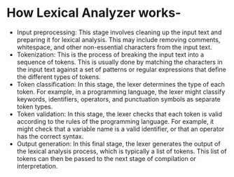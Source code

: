 
#  How Lexical Analyzer works-

* Input preprocessing: This stage involves cleaning up the input text and preparing it for lexical analysis. This may include removing comments, whitespace, and other non-essential characters from the input text.
* Tokenization: This is the process of breaking the input text into a sequence of tokens. This is usually done by matching the characters in the input text against a set of patterns or regular expressions that define the different types of tokens.
* Token classification: In this stage, the lexer determines the type of each token. For example, in a programming language, the lexer might classify keywords, identifiers, operators, and punctuation symbols as separate token types.
* Token validation: In this stage, the lexer checks that each token is valid according to the rules of the programming language. For example, it might check that a variable name is a valid identifier, or that an operator has the correct syntax.
* Output generation: In this final stage, the lexer generates the output of the lexical analysis process, which is typically a list of tokens. This list of tokens can then be passed to the next stage of compilation or interpretation.
